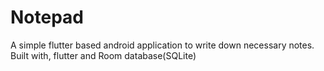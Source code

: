 # Notepad
A simple flutter based android application to write down necessary notes.  Built with, flutter and Room database(SQLite)


